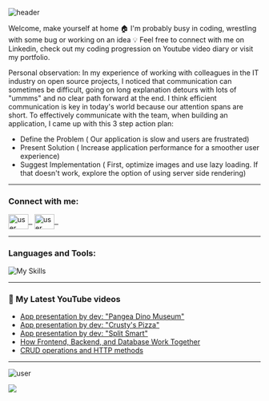 ![header](https://capsule-render.vercel.app/api?type=waving&color=009FF5&height=300&section=header&text=Hello,%20I'm%20Predrag👋&fontSize=55&&animation=scaleIn&&fontColor=EBEBEB&&fontAlignY=40)

<!-- ## [🌟 Portfolio 🌟](https://) IN PROGRESS -->

Welcome, make yourself at home 🏠 I'm probably busy in coding, wrestling with some bug or working on an idea 💡 Feel free to connect with me on Linkedin, check out my coding progression on Youtube video diary or visit my portfolio. 

Personal observation:
In my experience of working with colleagues in the IT industry on open source projects, I noticed that communication can sometimes be difficult, going on long explanation detours with lots of "ummms" and no clear path forward at the end. I think efficient communication is key in today's world because our attention spans are short. To effectively communicate with the team, when building an application, I came up with this 3 step action plan:

- Define the Problem ( Our application is slow and users are frustrated)
- Present Solution ( Increase application performance for a smoother user experience)
- Suggest Implementation ( First, optimize images and use lazy loading. If that doesn't work, explore the option of using server side rendering)

---

<h3 align="left">Connect with me:</h3>
<p align="left">
<a href="https://www.linkedin.com/in/predrag-jandric/" target="blank"><img align="center" src="https://raw.githubusercontent.com/rahuldkjain/github-profile-readme-generator/master/src/images/icons/Social/linked-in-alt.svg" alt="user" height="30" width="40" />&nbsp;&nbsp;</a>
<a  href="https://www.youtube.com/@predragjandric/videos" target="blank"><img align="center" src="https://raw.githubusercontent.com/rahuldkjain/github-profile-readme-generator/master/src/images/icons/Social/youtube.svg" alt="user" height="30" width="40"/>&nbsp;&nbsp;</a>
</p>

---

<h3 align="left" >Languages and Tools:</h3>

![My Skills](https://skillicons.dev/icons?i=html,css,js,git,sass,tailwind,react,redux)

---

### 🎦 My Latest YouTube videos

<!-- BLOG-POST-LIST:START -->
- [App presentation by dev: &quot;Pangea Dino Museum&quot;](https://www.youtube.com/watch?v=FCIJ71fVwIc)
- [App presentation by dev: &quot;Crusty&#39;s Pizza&quot;](https://www.youtube.com/watch?v=QE5tYT89XQc)
- [App presentation by dev: &quot;Split Smart&quot;](https://www.youtube.com/watch?v=d6Xhf7XYMes)
- [How Frontend, Backend, and Database Work Together](https://www.youtube.com/watch?v=fZ93gz5QLno)
- [CRUD operations and HTTP methods](https://www.youtube.com/watch?v=Q6qASIWWxbM)
<!-- BLOG-POST-LIST:END -->

---

<!-- stats card -->
<p><img  src="https://github-readme-stats-sigma-five.vercel.app/api?username=Predrag-Jandric&show_icons=true&locale=en&theme=gruvbox&hide=issues,contribs&include_all_commits=true" alt="user" /></p>

![](https://komarev.com/ghpvc/?username=Predrag-Jandric&color=blue&base=367)


<!-- most used languages -->
<!-- ![Top Langs](https://github-readme-stats.vercel.app/api/top-langs/?username=Predrag-Jandric&layout=compact) -->
